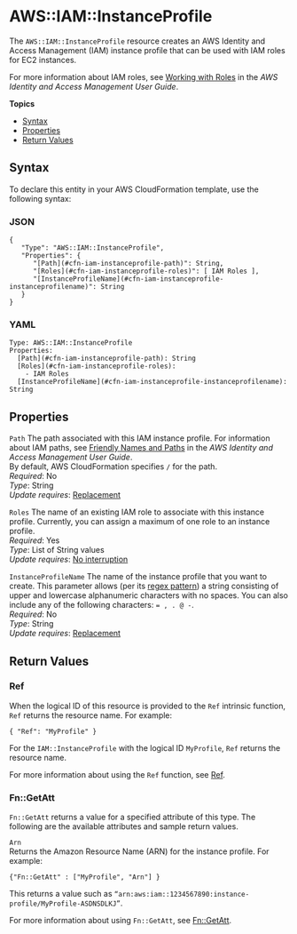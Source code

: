 # AWS::IAM::InstanceProfile<a name="aws-resource-iam-instanceprofile"></a>

The `AWS::IAM::InstanceProfile` resource creates an AWS Identity and Access Management \(IAM\) instance profile that can be used with IAM roles for EC2 instances\.

For more information about IAM roles, see [Working with Roles](http://docs.aws.amazon.com/IAM/latest/UserGuide/WorkingWithRoles.html) in the *AWS Identity and Access Management User Guide*\.

**Topics**
+ [Syntax](#aws-resource-iam-instanceprofile-syntax)
+ [Properties](#w4ab1c21c10d144c23c11)
+ [Return Values](#w4ab1c21c10d144c23c13)

## Syntax<a name="aws-resource-iam-instanceprofile-syntax"></a>

To declare this entity in your AWS CloudFormation template, use the following syntax:

### JSON<a name="aws-resource-iam-instanceprofile-syntax.json"></a>

```
{
   "Type": "AWS::IAM::InstanceProfile",
   "Properties": {
      "[Path](#cfn-iam-instanceprofile-path)": String,
      "[Roles](#cfn-iam-instanceprofile-roles)": [ IAM Roles ],
      "[InstanceProfileName](#cfn-iam-instanceprofile-instanceprofilename)": String
   }
}
```

### YAML<a name="aws-resource-iam-instanceprofile-syntax.yaml"></a>

```
Type: AWS::IAM::InstanceProfile
Properties: 
  [Path](#cfn-iam-instanceprofile-path): String
  [Roles](#cfn-iam-instanceprofile-roles):
    - IAM Roles 
  [InstanceProfileName](#cfn-iam-instanceprofile-instanceprofilename): String
```

## Properties<a name="w4ab1c21c10d144c23c11"></a>

`Path`  <a name="cfn-iam-instanceprofile-path"></a>
The path associated with this IAM instance profile\. For information about IAM paths, see [Friendly Names and Paths](http://docs.aws.amazon.com/IAM/latest/UserGuide/Using_Identifiers.html#Identifiers_FriendlyNames) in the *AWS Identity and Access Management User Guide*\.  
By default, AWS CloudFormation specifies `/` for the path\.  
*Required*: No  
*Type*: String  
*Update requires*: [Replacement](using-cfn-updating-stacks-update-behaviors.md#update-replacement)

`Roles`  <a name="cfn-iam-instanceprofile-roles"></a>
The name of an existing IAM role to associate with this instance profile\. Currently, you can assign a maximum of one role to an instance profile\.  
*Required*: Yes  
*Type*: List of String values  
*Update requires*: [No interruption](using-cfn-updating-stacks-update-behaviors.md#update-no-interrupt)

`InstanceProfileName`  <a name="cfn-iam-instanceprofile-instanceprofilename"></a>
The name of the instance profile that you want to create\. This parameter allows \(per its [regex pattern](http://wikipedia.org/wiki/regex)\) a string consisting of upper and lowercase alphanumeric characters with no spaces\. You can also include any of the following characters: `= , . @ -`\.  
*Required*: No  
*Type*: String  
*Update requires*: [Replacement](using-cfn-updating-stacks-update-behaviors.md#update-replacement)

## Return Values<a name="w4ab1c21c10d144c23c13"></a>

### Ref<a name="w4ab1c21c10d144c23c13b2"></a>

When the logical ID of this resource is provided to the `Ref` intrinsic function, `Ref` returns the resource name\. For example:

```
{ "Ref": "MyProfile" }
```

For the `IAM::InstanceProfile` with the logical ID `MyProfile`, `Ref` returns the resource name\.

For more information about using the `Ref` function, see [Ref](intrinsic-function-reference-ref.md)\.

### Fn::GetAtt<a name="w4ab1c21c10d144c23c13b4"></a>

`Fn::GetAtt` returns a value for a specified attribute of this type\. The following are the available attributes and sample return values\.

`Arn`  
Returns the Amazon Resource Name \(ARN\) for the instance profile\. For example:  

```
{"Fn::GetAtt" : ["MyProfile", "Arn"] }
```
This returns a value such as `“arn:aws:iam::1234567890:instance-profile/MyProfile-ASDNSDLKJ”`\.

For more information about using `Fn::GetAtt`, see [Fn::GetAtt](intrinsic-function-reference-getatt.md)\.